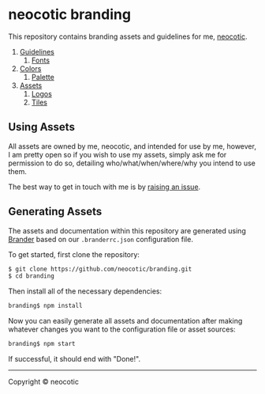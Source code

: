 # neocotic branding

This repository contains branding assets and guidelines for me, [neocotic](https://neocotic.dev).

1. [Guidelines](https://github.com/neocotic/branding/tree/master/docs/guidelines.md)
    1. [Fonts](https://github.com/neocotic/branding/tree/master/docs/guidelines.md#fonts)
2. [Colors](https://github.com/neocotic/branding/tree/master/docs/colors.md)
    1. [Palette](https://github.com/neocotic/branding/tree/master/docs/colors.md#palette)
3. [Assets](https://github.com/neocotic/branding/tree/master/docs/assets.md)
    1. [Logos](https://github.com/neocotic/branding/tree/master/docs/assets.md#logos)
    2. [Tiles](https://github.com/neocotic/branding/tree/master/docs/assets.md#tiles)

## Using Assets

All assets are owned by me, neocotic, and intended for use by me, however, I am pretty open so if you wish to use my assets, simply ask me for permission to do so, detailing who/what/when/where/why you intend to use them.

The best way to get in touch with me is by [raising an issue](https://github.com/neocotic/branding/issues/new).

## Generating Assets

The assets and documentation within this repository are generated using [Brander](https://github.com/neocotic/brander) based on our `.branderrc.json` configuration file.

To get started, first clone the repository:

``` bash
$ git clone https://github.com/neocotic/branding.git
$ cd branding
```

Then install all of the necessary dependencies:

``` bash
branding$ npm install
```

Now you can easily generate all assets and documentation after making whatever changes you want to the configuration file or asset sources:

``` bash
branding$ npm start
```

If successful, it should end with "Done!".

---

Copyright © neocotic
